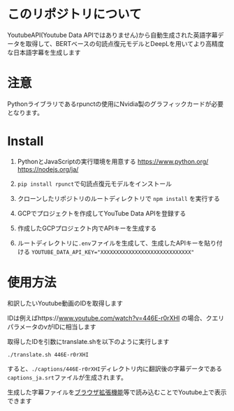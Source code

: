 # このリポジトリについて
YoutubeAPI(Youtube Data APIではありません)から自動生成された英語字幕データを取得して、BERTベースの句読点復元モデルとDeepLを用いてより高精度な日本語字幕を生成します

# 注意
Pythonライブラリであるrpunctの使用にNvidia製のグラフィックカードが必要となります。

# Install 
1. PythonとJavaScriptの実行環境を用意する
https://www.python.org/
https://nodejs.org/ja/

2. `pip install rpunct`で句読点復元モデルをインストール

3. クローンしたリポジトリのルートディレクトリで
`npm install`
を実行する

4. GCPでプロジェクトを作成してYouTube Data APIを登録する

5. 作成したGCPプロジェクト内でAPIキーを生成する

6. ルートディレクトリに`.env`ファイルを生成して、生成したAPIキーを貼り付ける
`YOUTUBE_DATA_API_KEY="XXXXXXXXXXXXXXXXXXXXXXXXXXXXX"`

# 使用方法
和訳したいYoutube動画のIDを取得します

IDは例えばhttps://www.youtube.com/watch?v=446E-r0rXHI の場合、クエリパラメータのvがIDに相当します

取得したIDを引数にtranslate.shを以下のように実行します

`./translate.sh 446E-r0rXHI`

すると、`./captions/446E-r0rXHI`ディレクトリ内に翻訳後の字幕データである`captions_ja.srt`ファイルが生成されます。

生成した字幕ファイルを[ブラウザ拡張機能](https://chrome.google.com/webstore/detail/substital-add-subtitles-t/kkkbiiikppgjdiebcabomlbidfodipjg)等で読み込むことでYoutube上で表示できます